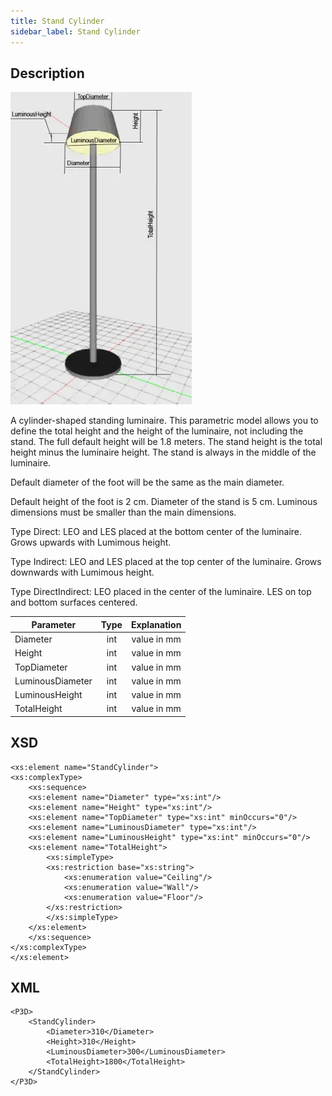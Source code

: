 ```yaml
---
title: Stand Cylinder
sidebar_label: Stand Cylinder
---
```


## Description

![Stand Cylinder Luminaire ](/img/docs/geometry/parametric/stand-cylinder.webp)

A cylinder-shaped standing luminaire. This parametric model allows you to define the total height and the height of the luminaire, not including the stand. The full default height will be 1.8 meters. The stand height is the total height minus the luminaire height. The stand is always in the middle of the luminaire.

Default diameter of the foot will be the same as the main diameter.

Default height of the foot is 2 cm.
Diameter of the stand is 5 cm.
Luminous dimensions must be smaller than the main dimensions.

Type Direct: LEO and LES placed at the bottom center of the luminaire. Grows upwards with Lumimous height.

Type Indirect: LEO and LES placed at the top center of the luminaire. Grows downwards with Lumimous height.

Type DirectIndirect: LEO placed in the center of the luminaire. LES on top and bottom surfaces centered.

| Parameter        | Type | Explanation |
| ---------------- | :--: | :---------: |
| Diameter         | int  | value in mm |
| Height           | int  | value in mm |
| TopDiameter      | int  | value in mm |
| LuminousDiameter | int  | value in mm |
| LuminousHeight   | int  | value in mm |
| TotalHeight      | int  | value in mm |

## XSD

    <xs:element name="StandCylinder">
    <xs:complexType>
    	<xs:sequence>
    	<xs:element name="Diameter" type="xs:int"/>
    	<xs:element name="Height" type="xs:int"/>
    	<xs:element name="TopDiameter" type="xs:int" minOccurs="0"/>
    	<xs:element name="LuminousDiameter" type="xs:int"/>
    	<xs:element name="LuminousHeight" type="xs:int" minOccurs="0"/>
    	<xs:element name="TotalHeight">
    		<xs:simpleType>
    		<xs:restriction base="xs:string">
    			<xs:enumeration value="Ceiling"/>
    			<xs:enumeration value="Wall"/>
    			<xs:enumeration value="Floor"/>
    		</xs:restriction>
    		</xs:simpleType>
    	</xs:element>
    	</xs:sequence>
    </xs:complexType>
    </xs:element>

## XML

    <P3D>
    	<StandCylinder>
    		<Diameter>310</Diameter>
    		<Height>310</Height>
    		<LuminousDiameter>300</LuminousDiameter>
    		<TotalHeight>1800</TotalHeight>
    	</StandCylinder>
    </P3D>

